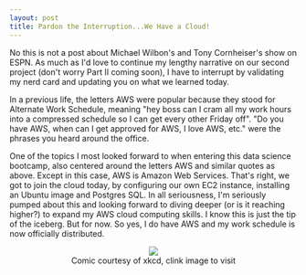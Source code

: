 ```yaml
---
layout: post
title: Pardon the Interruption...We Have a Cloud!
---
```

<p>No this is not a post about Michael Wilbon's and Tony Cornheiser's show on ESPN. As much as I'd love to continue my lengthy narrative on our second project (don't worry Part II coming soon), I have to interrupt by validating my nerd card and updating you on what we learned today.</p>
<p>In a previous life, the letters AWS were popular because they stood for Alternate Work Schedule, meaning "hey boss can I cram all my work hours into a compressed schedule so I can get every other Friday off".  "Do you have AWS, when can I get approved for AWS, I love AWS, etc." were the phrases you heard around the office.</p>
<p>One of the topics I most looked forward to when entering this data science bootcamp, also centered around the letters AWS and similar quotes as above.  Except in this case, AWS is Amazon Web Services.  That's right, we got to join the cloud today, by configuring our own EC2 instance, installing an Ubuntu image and Postgres SQL.  In all seriousness, I'm seriously pumped about this and looking forward to diving deeper (or is it reaching higher?) to expand my AWS cloud computing skills.  I know this is just the tip of the iceberg.  But for now.  So yes, I do have AWS and my work schedule is now officially distributed.</p>
<center><a href="https://xkcd.com/908/"><img src="http://imgs.xkcd.com/comics/the_cloud.png"></a><figcaption>Comic courtesy of xkcd, clink image to visit</figcaption></center>
